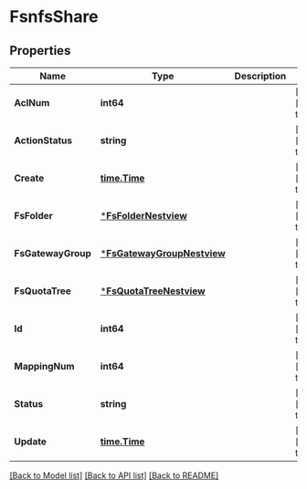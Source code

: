 # FsnfsShare

## Properties
Name | Type | Description | Notes
------------ | ------------- | ------------- | -------------
**AclNum** | **int64** |  | [optional] [default to null]
**ActionStatus** | **string** |  | [optional] [default to null]
**Create** | [**time.Time**](time.Time.md) |  | [optional] [default to null]
**FsFolder** | [***FsFolderNestview**](FSFolder_Nestview.md) |  | [optional] [default to null]
**FsGatewayGroup** | [***FsGatewayGroupNestview**](FSGatewayGroup_Nestview.md) |  | [optional] [default to null]
**FsQuotaTree** | [***FsQuotaTreeNestview**](FSQuotaTree_Nestview.md) |  | [optional] [default to null]
**Id** | **int64** |  | [optional] [default to null]
**MappingNum** | **int64** |  | [optional] [default to null]
**Status** | **string** |  | [optional] [default to null]
**Update** | [**time.Time**](time.Time.md) |  | [optional] [default to null]

[[Back to Model list]](../README.md#documentation-for-models) [[Back to API list]](../README.md#documentation-for-api-endpoints) [[Back to README]](../README.md)


